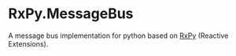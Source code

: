 # RxPy.MessageBus
A message bus implementation for python based on [RxPy](https://github.com/ReactiveX/RxPY) (Reactive Extensions).
